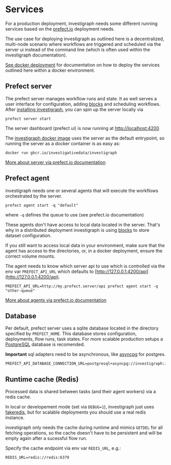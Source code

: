 # Services

For a production deployment, investigraph needs some different running services based on the [prefect.io](../../stack/prefect) deployment needs.

The use case for deploying investigraph as outlined here is a decentralized, multi-node scenario where workflows are triggered and scheduled via the server ui instead of the command line (which is often used within the investigraph documentation).

[See docker deployment](../docker/) for documentation on how to deploy the services outlined here within a docker environment.

## Prefect server

The prefect server manages workflow runs and state. It as well serves a user interface for configuration, adding [blocks](https://docs.prefect.io/2.10.11/concepts/blocks/) and scheduling workflows. After [installing investigraph](../../install), you can spin up the server locally via

    prefect server start

The server dashboard (prefect ui) is now running at [http://localhost:4200](http://localhost:4200)

The [investigraph docker image](https://github.com/investigativedata/investigraph-etl/pkgs/container/investigraph) uses the server as the default entrypoint, so running the server as a docker container is as easy as:

    docker run ghcr.io/investigativedata/investigraph

[More about server via prefect.io documentation](https://docs.prefect.io/2.10.11/host/)

## Prefect agent

investigraph needs one or several agents that will execute the workflows orchestrated by the server.

    prefect agent start -q "default"

where `-q` defines the queue to use (see prefect.io documentation)

These agents don't have access to local data located in the server. That's why in a distributed deployment investigraph is using [blocks](https://docs.prefect.io/2.10.11/concepts/blocks/) to store dataset configuration.

If you still want to access local data in your environment, make sure that the agent has access to the directories, or, in a docker deployment, ensure the correct volume mounts.

The agent needs to know which server api to use which is controlled via the env var `PREFECT_API_URL` which defaults to [http://127.0.0.1:4200/api](http://127.0.0.1:4200/api).

    PREFECT_API_URL=http://my.prefect.server/api prefect agent start -q "other-queue"

[More about agents via prefect.io documentation](https://docs.prefect.io/2.10.11/concepts/work-pools/)

## Database

Per default, prefect server uses a sqlite database located in the directory specified by `PREFECT_HOME`. This database stores configuration, deployments, flow runs, task states. For more scalable production setups a [PostgreSQL](https://www.postgresql.org/) database is recomended.

**Important** sql adapters need to be asynchronous, like [asyncpg](https://pypi.org/project/asyncpg/) for postgres.

    PREFECT_API_DATABASE_CONNECTION_URL=postgresql+asyncpg://investigraph:investigraph@postgres/investigraph

## Runtime cache (Redis)

Processed data is shared between tasks (and their agent workers) via a redis cache.

In local or developement mode (set via `DEBUG=1`), investigraph just uses [fakeredis](https://pypi.org/project/fakeredis/), but for scalable deployments you should use a real redis instance.

investigraph only needs the cache during runtime and mimics `GETDEL` for all fetching operations, so the cache doesn't have to be persistent and will be empty again after a sucessful flow run.

Specify the cache endpoint via env var `REDIS_URL`, e.g.:

    REDIS_URL=redis://redis:6379
